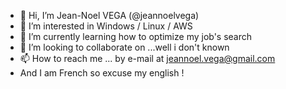 - 👋 Hi, I’m Jean-Noel VEGA (@jeannoelvega)
- 👀 I’m interested in Windows / Linux / AWS
- 🌱 I’m currently learning how to optimize my job's search
- 💞️ I’m looking to collaborate on ...well i don't known
- 📫 How to reach me ... by e-mail at jeannoel.vega@gmail.com
- And I am French so excuse my english !

<!---
jeannoelvega/jeannoelvega is a ✨ special ✨ repository because its `README.md` (this file) appears on your GitHub profile.
You can click the Preview link to take a look at your changes.
--->
